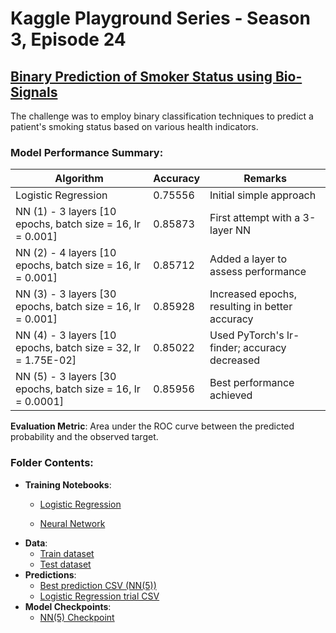 # Kaggle Playground Series - Season 3, Episode 24

## [Binary Prediction of Smoker Status using Bio-Signals](https://www.kaggle.com/competitions/playground-series-s3e24/overview)

The challenge was to employ binary classification techniques to predict a patient's smoking status based on various health indicators.

### Model Performance Summary:

| Algorithm | Accuracy | Remarks |
|-----------|----------|---------|
| Logistic Regression | 0.75556 | Initial simple approach |
| NN (1) - 3 layers [10 epochs, batch size = 16, lr = 0.001] | 0.85873 | First attempt with a 3-layer NN |
| NN (2) - 4 layers [10 epochs, batch size = 16, lr = 0.001] | 0.85712 | Added a layer to assess performance |
| NN (3) - 3 layers [30 epochs, batch size = 16, lr = 0.001] | 0.85928 | Increased epochs, resulting in better accuracy |
| NN (4) - 3 layers [10 epochs, batch size = 32, lr = 1.75E-02] | 0.85022 | Used PyTorch's lr-finder; accuracy decreased |
| NN (5) - 3 layers [30 epochs, batch size = 16, lr = 0.0001] | 0.85956 | Best performance achieved |

**Evaluation Metric**: Area under the ROC curve between the predicted probability and the observed target.

### Folder Contents:

- **Training Notebooks**:
  - [Logistic Regression](https://github.com/Hasanmog/Journey-Through-AI-Learning/blob/main/Kaggle_Comp/Binary%20Prediction%20of%20Smoker%20Status%20using%20Bio-Signals/LogisticReg.ipynb)
    
  - [Neural Network](https://github.com/Hasanmog/Journey-Through-AI-Learning/blob/main/Kaggle_Comp/Binary%20Prediction%20of%20Smoker%20Status%20using%20Bio-Signals/NN_smoke.ipynb)
- **Data**:
  - [Train dataset](https://github.com/Hasanmog/Journey-Through-AI-Learning/blob/main/Kaggle_Comp/Binary%20Prediction%20of%20Smoker%20Status%20using%20Bio-Signals/train.csv)
  - [Test dataset](https://github.com/Hasanmog/Journey-Through-AI-Learning/blob/main/Kaggle_Comp/Binary%20Prediction%20of%20Smoker%20Status%20using%20Bio-Signals/test.csv)
- **Predictions**:
  - [Best prediction CSV (NN(5))](https://github.com/Hasanmog/Journey-Through-AI-Learning/blob/main/Kaggle_Comp/Binary%20Prediction%20of%20Smoker%20Status%20using%20Bio-Signals/best_predictions.csv)
  - [Logistic Regression trial CSV](https://github.com/Hasanmog/Journey-Through-AI-Learning/blob/main/Kaggle_Comp/Binary%20Prediction%20of%20Smoker%20Status%20using%20Bio-Signals/LogisticReg_predictions.csv)
- **Model Checkpoints**:
  - [NN(5) Checkpoint](https://github.com/Hasanmog/Journey-Through-AI-Learning/blob/main/Kaggle_Comp/Binary%20Prediction%20of%20Smoker%20Status%20using%20Bio-Signals/NN_model_checkpoint.pth)
